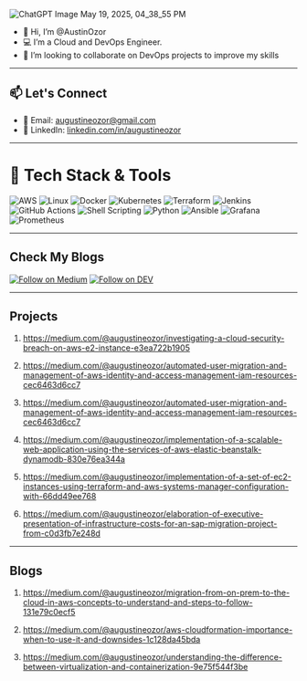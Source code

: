 
![ChatGPT Image May 19, 2025, 04_38_55 PM](https://github.com/user-attachments/assets/0e06b2c2-3ca8-4fe2-b6d0-2b5ebbab05e8)


- 👋 Hi, I’m @AustinOzor
- 💻 I’m a Cloud and DevOps Engineer.  
- 💞️ I’m looking to collaborate on DevOps projects to improve my skills
  
---

## 📫 Let's Connect

- 📧 Email: [augustineozor@gmail.com](mailto:augustineozor@gmail.com)
- 💼 LinkedIn: [linkedin.com/in/augustineozor](https://www.linkedin.com/in/augustinetettehozor/)

---
# 🧰 Tech Stack & Tools

![AWS](https://img.shields.io/badge/AWS-232F3E?style=for-the-badge&logo=amazonaws&logoColor=white)
![Linux](https://img.shields.io/badge/Linux-FCC624?style=for-the-badge&logo=linux&logoColor=black)
![Docker](https://img.shields.io/badge/Docker-2496ED?style=for-the-badge&logo=docker&logoColor=white)
![Kubernetes](https://img.shields.io/badge/Kubernetes-326CE5?style=for-the-badge&logo=kubernetes&logoColor=white)
![Terraform](https://img.shields.io/badge/Terraform-623CE4?style=for-the-badge&logo=terraform&logoColor=white)
![Jenkins](https://img.shields.io/badge/Jenkins-D24939?style=for-the-badge&logo=jenkins&logoColor=white)
![GitHub Actions](https://img.shields.io/badge/GitHub%20Actions-2088FF?style=for-the-badge&logo=githubactions&logoColor=white)
![Shell Scripting](https://img.shields.io/badge/Shell_Scripting-4EAA25?style=for-the-badge&logo=gnubash&logoColor=white)
![Python](https://img.shields.io/badge/Python-3776AB?style=for-the-badge&logo=python&logoColor=white)
![Ansible](https://img.shields.io/badge/Ansible-EE0000?style=for-the-badge&logo=ansible&logoColor=white)
![Grafana](https://img.shields.io/badge/Grafana-F46800?style=for-the-badge&logo=grafana&logoColor=white)
![Prometheus](https://img.shields.io/badge/Prometheus-E6522C?style=for-the-badge&logo=prometheus&logoColor=white)

---

## Check My Blogs

[![Follow on Medium](https://img.shields.io/badge/Follow%20me-Medium-black?logo=medium)](https://medium.com/@augustineozor)
[![Follow on DEV](https://img.shields.io/badge/Follow%20me-DEV.to-black?logo=dev.to)](https://dev.to/austinozor)

---

## Projects ##
1. https://medium.com/@augustineozor/investigating-a-cloud-security-breach-on-aws-e2-instance-e3ea722b1905
   
2. https://medium.com/@augustineozor/automated-user-migration-and-management-of-aws-identity-and-access-management-iam-resources-cec6463d6cc7
   
3. https://medium.com/@augustineozor/automated-user-migration-and-management-of-aws-identity-and-access-management-iam-resources-cec6463d6cc7
   
4. https://medium.com/@augustineozor/implementation-of-a-scalable-web-application-using-the-services-of-aws-elastic-beanstalk-dynamodb-830e76ea344a
 
5. https://medium.com/@augustineozor/implementation-of-a-set-of-ec2-instances-using-terraform-and-aws-systems-manager-configuration-with-66dd49ee768
   
6. https://medium.com/@augustineozor/elaboration-of-executive-presentation-of-infrastructure-costs-for-an-sap-migration-project-from-c0d3fb7e248d

---
## Blogs ##
1. https://medium.com/@augustineozor/migration-from-on-prem-to-the-cloud-in-aws-concepts-to-understand-and-steps-to-follow-131e79c0ecf5
   
2. https://medium.com/@augustineozor/aws-cloudformation-importance-when-to-use-it-and-downsides-1c128da45bda
  
3. https://medium.com/@augustineozor/understanding-the-difference-between-virtualization-and-containerization-9e75f544f3be


<!---
AustinOzor/AustinOzor is a ✨ special ✨ repository because its `README.md` (this file) appears on your GitHub profile.
You can click the Preview link to take a look at your changes.
--->
